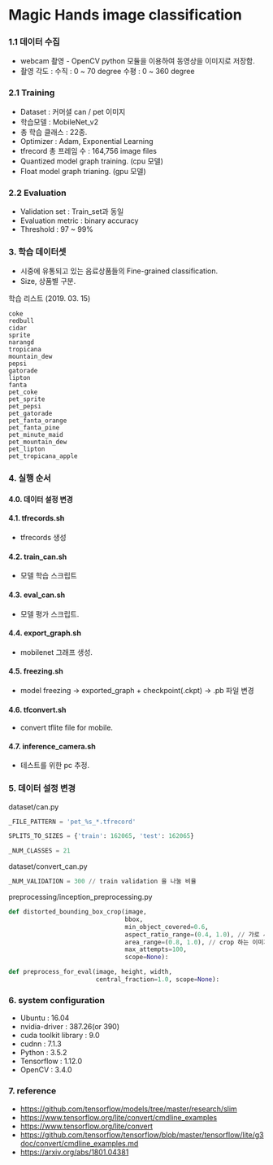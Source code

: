 # Magic Hands image classification

### 1.1 데이터 수집

 - webcam 촬영 - OpenCV python 모듈을 이용하여 동영상을 이미지로 저장함.
 - 촬영 각도 : 수직 : 0 ~ 70 degree 수평 : 0 ~ 360 degree

### 2.1 Training

 - Dataset : 커머셜 can / pet 이미지
 - 학습모델 : MobileNet_v2
 - 총 학습 클래스 : 22종.
 - Optimizer : Adam, Exponential Learning
 - tfrecord 총 프레임 수 : 164,756 image files
 - Quantized model graph training. (cpu 모델)
 - Float model graph trianing. (gpu 모델)

### 2.2 Evaluation

 - Validation set : Train_set과 동일
 - Evaluation metric : binary accuracy
 - Threshold : 97 ~ 99%


### 3. 학습 데이터셋

- 시중에 유통되고 있는 음료상품들의 Fine-grained classification.
- Size, 상품별 구분.

학습 리스트 (2019. 03. 15)

	coke
	redbull
	cidar
	sprite
	narangd
	tropicana
	mountain_dew
	pepsi
	gatorade
	lipton
	fanta
	pet_coke
	pet_sprite
	pet_pepsi
	pet_gatorade
	pet_fanta_orange
	pet_fanta_pine
	pet_minute_maid
	pet_mountain_dew
	pet_lipton
	pet_tropicana_apple


### 4. 실행 순서

#### 4.0. 데이터 설정 변경

#### 4.1. tfrecords.sh
- tfrecords 생성

#### 4.2. train_can.sh
- 모델 학습 스크립트

#### 4.3. eval_can.sh
- 모델 평가 스크립트.

#### 4.4. export_graph.sh
 - mobilenet 그래프 생성.

#### 4.5. freezing.sh
 - model freezing ->  exported_graph + checkpoint(.ckpt) -> .pb 파일 변경

#### 4.6. tfconvert.sh
 - convert tflite file for mobile.

#### 4.7. inference_camera.sh
 - 테스트를 위한 pc 추정.

### 5. 데이터 설정 변경

dataset/can.py

```python
_FILE_PATTERN = 'pet_%s_*.tfrecord'

SPLITS_TO_SIZES = {'train': 162065, 'test': 162065}

_NUM_CLASSES = 21
```

dataset/convert_can.py

```python    
_NUM_VALIDATION = 300 // train validation 을 나눌 비율
```

preprocessing/inception_preprocessing.py
```python
def distorted_bounding_box_crop(image,
                                bbox,
                                min_object_covered=0.6,
                                aspect_ratio_range=(0.4, 1.0), // 가로 세로 비율
                                area_range=(0.8, 1.0), // crop 하는 이미지 비율
                                max_attempts=100,
                                scope=None):

def preprocess_for_eval(image, height, width,
                        central_fraction=1.0, scope=None):
```

### 6. system configuration
- Ubuntu : 16.04
- nvidia-driver : 387.26(or 390)
- cuda toolkit library : 9.0
- cudnn : 7.1.3
- Python : 3.5.2
- Tensorflow : 1.12.0
- OpenCV : 3.4.0

### 7. reference
 - https://github.com/tensorflow/models/tree/master/research/slim
 - https://www.tensorflow.org/lite/convert/cmdline_examples
 - https://www.tensorflow.org/lite/convert
 - https://github.com/tensorflow/tensorflow/blob/master/tensorflow/lite/g3doc/convert/cmdline_examples.md
 - https://arxiv.org/abs/1801.04381